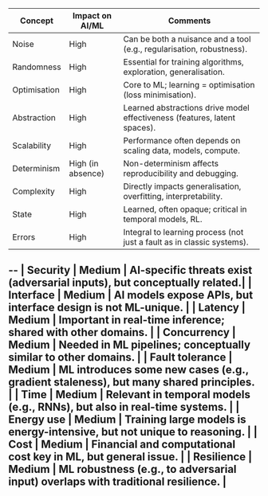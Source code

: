 
| Concept       | Impact on AI/ML    | Comments                                                                 |
|---------------|--------------------|--------------------------------------------------------------------------|
| Noise         | High               | Can be both a nuisance and a tool (e.g., regularisation, robustness).    |
| Randomness    | High               | Essential for training algorithms, exploration, generalisation.          |
| Optimisation  | High               | Core to ML; learning = optimisation (loss minimisation).                 |
| Abstraction   | High               | Learned abstractions drive model effectiveness (features, latent spaces).|
| Scalability   | High               | Performance often depends on scaling data, models, compute.              |
| Determinism   | High (in absence)  | Non-determinism affects reproducibility and debugging.                   |
| Complexity    | High               | Directly impacts generalisation, overfitting, interpretability.          |
| State         | High               | Learned, often opaque; critical in temporal models, RL.                  |
| Errors        | High               | Integral to learning process (not just a fault as in classic systems).   |


--
| Security        | Medium              | AI-specific threats exist (adversarial inputs), but conceptually related.|
| Interface       | Medium              | AI models expose APIs, but interface design is not ML-unique.            |
| Latency         | Medium              | Important in real-time inference; shared with other domains.             |
| Concurrency     | Medium              | Needed in ML pipelines; conceptually similar to other domains.           |
| Fault tolerance | Medium              | ML introduces some new cases (e.g., gradient staleness), but many shared principles. |
| Time            | Medium              | Relevant in temporal models (e.g., RNNs), but also in real-time systems. |
| Energy use      | Medium              | Training large models is energy-intensive, but not unique to reasoning.  |
| Cost            | Medium              | Financial and computational cost key in ML, but general issue.           |
| Resilience      | Medium              | ML robustness (e.g., to adversarial input) overlaps with traditional resilience. |
--



